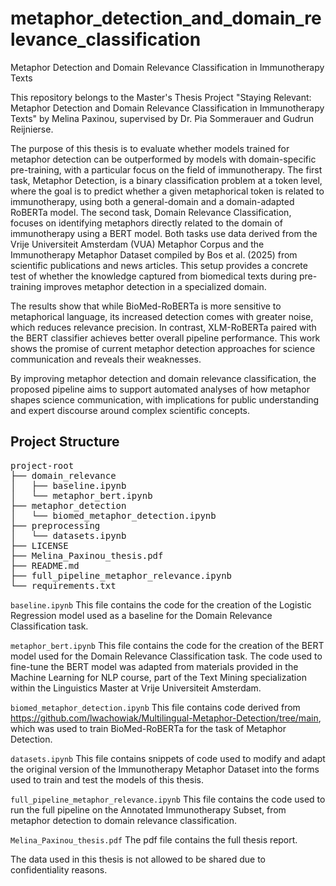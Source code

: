 # metaphor_detection_and_domain_relevance_classification
Metaphor Detection and Domain Relevance Classification in Immunotherapy Texts


This repository belongs to the Master's Thesis Project "Staying Relevant: Metaphor Detection and Domain Relevance Classification in Immunotherapy Texts" by Melina Paxinou, supervised by Dr. Pia Sommerauer and Gudrun Reijnierse. 

The purpose of this thesis is to evaluate whether models trained for metaphor detection can be outperformed by models with domain-specific pre-training, with a particular focus on the field of immunotherapy. The first task, Metaphor Detection, is a binary classification problem at a token level, where the goal is to predict whether a given metaphorical token is related to immunotherapy, using both a general-domain and a domain-adapted RoBERTa model. The second task, Domain Relevance Classification, focuses on identifying metaphors directly related to the domain of immunotherapy using a BERT model. Both tasks use data derived from the Vrije Universiteit Amsterdam (VUA) Metaphor Corpus and the Immunotherapy Metaphor Dataset compiled by Bos et al. (2025) from scientific publications and news articles. This setup provides a concrete test of whether the knowledge captured from biomedical texts during pre-training improves metaphor detection in a specialized domain. 

The results show that while BioMed-RoBERTa is more sensitive to metaphorical language, its increased detection comes with greater noise, which reduces relevance precision. In contrast, XLM-RoBERTa paired with the BERT classifier achieves better overall pipeline performance. This work shows the promise of current metaphor detection approaches for science communication and reveals their weaknesses. 

By improving metaphor detection and domain relevance classification, the proposed pipeline aims to support automated analyses of how metaphor shapes science communication, with implications for public understanding and expert discourse around complex scientific concepts.


## Project Structure

<pre>
project-root
├── domain_relevance
│   ├── baseline.ipynb
│   └── metaphor_bert.ipynb
├── metaphor_detection
│   └── biomed_metaphor_detection.ipynb
├── preprocessing
│   └── datasets.ipynb
├── LICENSE
├── Melina_Paxinou_thesis.pdf
├── README.md
├── full_pipeline_metaphor_relevance.ipynb
└── requirements.txt
</pre>



`baseline.ipynb` This file contains the code for the creation of the Logistic Regression model used as a baseline for the Domain Relevance Classification task. 

`metaphor_bert.ipynb` This file contains the code for the creation of the BERT model used for the Domain Relevance Classification task. The code used to fine-tune the BERT model was adapted from materials provided in the Machine Learning for NLP course, part of the Text Mining specialization within the Linguistics Master at Vrije Universiteit Amsterdam.

`biomed_metaphor_detection.ipynb` This file contains code derived from https://github.com/lwachowiak/Multilingual-Metaphor-Detection/tree/main, which was used to train BioMed-RoBERTa for the task of Metaphor Detection. 

`datasets.ipynb` This file contains snippets of code used to modify and adapt the original version of the Immunotherapy Metaphor Dataset into the forms used to train and test the models of this thesis. 

`full_pipeline_metaphor_relevance.ipynb` This file contains the code used to run the full pipeline on the Annotated Immunotherapy Subset, from metaphor detection to domain relevance classification. 

`Melina_Paxinou_thesis.pdf` The pdf file contains the full thesis report.

The data used in this thesis is not allowed to be shared due to confidentiality reasons. 
